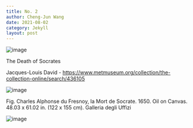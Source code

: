 ```yaml
---
title: No. 2
author: Cheng-Jun Wang
date: 2021-08-02
category: Jekyll
layout: post
---
```




![image](https://user-images.githubusercontent.com/543384/130967990-5128edee-0a05-48ef-b877-e5698f49db91.png)

The Death of Socrates

Jacques-Louis David - https://www.metmuseum.org/collection/the-collection-online/search/436105


![image](https://user-images.githubusercontent.com/543384/130966988-01410161-30c1-46f1-b469-5ba11157f9e9.png)

 Fig. Charles Alphonse du Fresnoy, la Mort de Socrate. 1650. Oil on Canvas. 48.03 x 61.02 in. (122 x 155 cm). Galleria degli Uffizi
 
 ![image](https://user-images.githubusercontent.com/543384/131338264-d6db45df-735a-4970-b2f0-1b91f9264abf.png)

